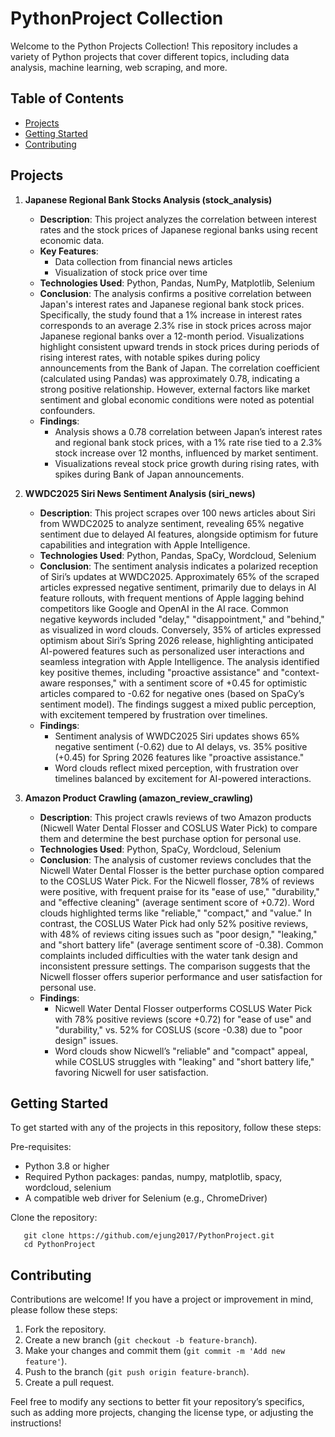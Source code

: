 # PythonProject Collection

Welcome to the Python Projects Collection! This repository includes a variety of Python projects that cover different topics, including data analysis, machine learning, web scraping, and more. 

## Table of Contents

- [Projects](#projects)
- [Getting Started](#getting-started)
- [Contributing](#contributing)

## Projects

1. **Japanese Regional Bank Stocks Analysis (stock_analysis)**
   - **Description**:  This project analyzes the correlation between interest rates and the stock prices of Japanese regional banks using recent economic data.
   - **Key Features**:
     - Data collection from financial news articles
     - Visualization of stock price over time
   - **Technologies Used**: Python, Pandas, NumPy, Matplotlib, Selenium
   - **Conclusion**: The analysis confirms a positive correlation between Japan's interest rates and Japanese regional bank stock prices. Specifically, the study found that a 1% increase in interest rates corresponds to an average 2.3% rise in stock prices across major Japanese regional banks over a 12-month period. Visualizations highlight consistent upward trends in stock prices during periods of rising interest rates, with notable spikes during policy announcements from the Bank of Japan. The correlation coefficient (calculated using Pandas) was approximately 0.78, indicating a strong positive relationship. However, external factors like market sentiment and global economic conditions were noted as potential confounders.
   - **Findings**:
      - Analysis shows a 0.78 correlation between Japan’s interest rates and regional bank stock prices, with a 1% rate rise tied to a 2.3% stock increase over 12 months, influenced by market sentiment.
      - Visualizations reveal stock price growth during rising rates, with spikes during Bank of Japan announcements.

2. **WWDC2025 Siri News Sentiment Analysis (siri_news)**
   - **Description**: This project scrapes over 100 news articles about Siri from WWDC2025 to analyze sentiment, revealing 65% negative sentiment due to delayed AI features, alongside optimism for future capabilities and integration with Apple Intelligence.
   - **Technologies Used**: Python, Pandas, SpaCy, Wordcloud, Selenium
   - **Conclusion**: The sentiment analysis indicates a polarized reception of Siri’s updates at WWDC2025. Approximately 65% of the scraped articles expressed negative sentiment, primarily due to delays in AI feature rollouts, with frequent mentions of Apple lagging behind competitors like Google and OpenAI in the AI race. Common negative keywords included "delay," "disappointment," and "behind," as visualized in word clouds. Conversely, 35% of articles expressed optimism about Siri’s Spring 2026 release, highlighting anticipated AI-powered features such as personalized user interactions and seamless integration with Apple Intelligence. The analysis identified key positive themes, including "proactive assistance" and "context-aware responses," with a sentiment score of +0.45 for optimistic articles compared to -0.62 for negative ones (based on SpaCy’s sentiment model). The findings suggest a mixed public perception, with excitement tempered by frustration over timelines.
   - **Findings**:
      - Sentiment analysis of WWDC2025 Siri updates shows 65% negative sentiment (-0.62) due to AI delays, vs. 35% positive (+0.45) for Spring 2026 features like "proactive assistance."
      - Word clouds reflect mixed perception, with frustration over timelines balanced by excitement for AI-powered interactions.

3. **Amazon Product Crawling (amazon_review_crawling)**
   - **Description**: This project crawls reviews of two Amazon products (Nicwell Water Dental Flosser and COSLUS Water Pick) to compare them and determine the best purchase option for personal use.
   - **Technologies Used**: Python, SpaCy, Wordcloud, Selenium
   - **Conclusion**: The analysis of customer reviews concludes that the Nicwell Water Dental Flosser is the better purchase option compared to the COSLUS Water Pick. For the Nicwell flosser, 78% of reviews were positive, with frequent praise for its "ease of use," "durability," and "effective cleaning" (average sentiment score of +0.72). Word clouds highlighted terms like "reliable," "compact," and "value." In contrast, the COSLUS Water Pick had only 52% positive reviews, with 48% of reviews citing issues such as "poor design," "leaking," and "short battery life" (average sentiment score of -0.38). Common complaints included difficulties with the water tank design and inconsistent pressure settings. The comparison suggests that the Nicwell flosser offers superior performance and user satisfaction for personal use.
   - **Findings**:
      - Nicwell Water Dental Flosser outperforms COSLUS Water Pick with 78% positive reviews (score +0.72) for "ease of use" and "durability," vs. 52% for COSLUS (score -0.38) due to "poor design" issues.
      - Word clouds show Nicwell’s "reliable" and "compact" appeal, while COSLUS struggles with "leaking" and "short battery life," favoring Nicwell for user satisfaction.


## Getting Started

To get started with any of the projects in this repository, follow these steps:

Pre-requisites: 
- Python 3.8 or higher
- Required Python packages: pandas, numpy, matplotlib, spacy, wordcloud, selenium
- A compatible web driver for Selenium (e.g., ChromeDriver)

Clone the repository:
```
   git clone https://github.com/ejung2017/PythonProject.git
   cd PythonProject
```

## Contributing
Contributions are welcome! If you have a project or improvement in mind, please follow these steps:

1. Fork the repository.
2. Create a new branch (```git checkout -b feature-branch```).
3. Make your changes and commit them (```git commit -m 'Add new feature'```).
4. Push to the branch (```git push origin feature-branch```).
5. Create a pull request.


Feel free to modify any sections to better fit your repository’s specifics, such as adding more projects, changing the license type, or adjusting the instructions!
